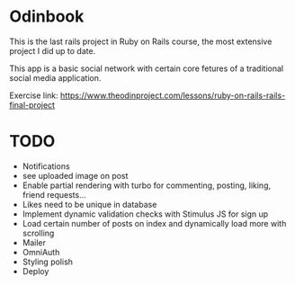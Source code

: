 # Odinbook

This is the last rails project in Ruby on Rails course, the most extensive project I did up to date.

This app is a basic social network with certain core fetures of a traditional social media application.

Exercise link: https://www.theodinproject.com/lessons/ruby-on-rails-rails-final-project

# TODO

* Notifications
* see uploaded image on post
* Enable partial rendering with turbo for commenting, posting, liking, friend requests...
* Likes need to be unique in database
* Implement dynamic validation checks with Stimulus JS for sign up
* Load certain number of posts on index and dynamically load more with scrolling
* Mailer
* OmniAuth
* Styling polish
* Deploy

